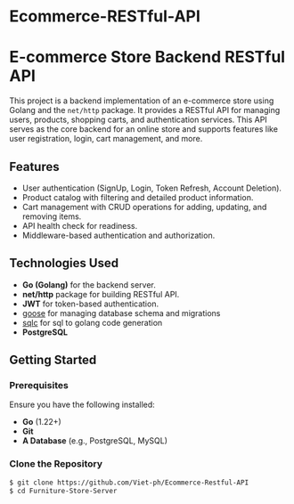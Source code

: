 # Ecommerce-RESTful-API

# E-commerce Store Backend RESTful API

This project is a backend implementation of an e-commerce store using Golang and the `net/http` package. It provides a RESTful API for managing users, products, shopping carts, and authentication services. This API serves as the core backend for an online store and supports features like user registration, login, cart management, and more.

## Features

- User authentication (SignUp, Login, Token Refresh, Account Deletion).
- Product catalog with filtering and detailed product information.
- Cart management with CRUD operations for adding, updating, and removing items.
- API health check for readiness.
- Middleware-based authentication and authorization.

## Technologies Used

- **Go (Golang)** for the backend server.
- **net/http** package for building RESTful API.
- **JWT** for token-based authentication.
- [goose](https://github.com/pressly/goose) for managing database schema and migrations
- [sqlc](https://github.com/sqlc-dev/sqlc) for sql to golang code generation
- **PostgreSQL**

## Getting Started

### Prerequisites

Ensure you have the following installed:

- **Go** (1.22+)
- **Git**
- **A Database** (e.g., PostgreSQL, MySQL)

### Clone the Repository

```bash
$ git clone https://github.com/Viet-ph/Ecommerce-Restful-API
$ cd Furniture-Store-Server
